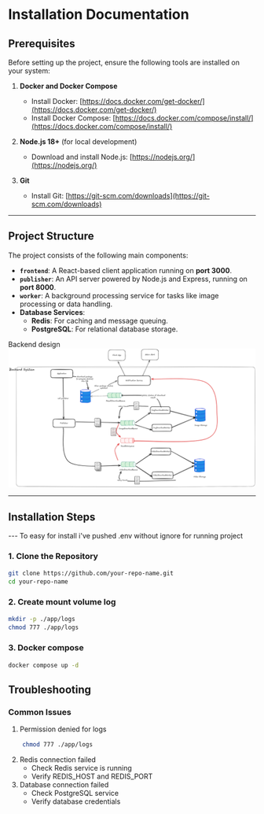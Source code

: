 # Installation Documentation

## Prerequisites

Before setting up the project, ensure the following tools are installed on your system:

1. **Docker and Docker Compose**  
   - Install Docker: [https://docs.docker.com/get-docker/](https://docs.docker.com/get-docker/)  
   - Install Docker Compose: [https://docs.docker.com/compose/install/](https://docs.docker.com/compose/install/)

2. **Node.js 18+** (for local development)  
   - Download and install Node.js: [https://nodejs.org/](https://nodejs.org/)

3. **Git**  
   - Install Git: [https://git-scm.com/downloads](https://git-scm.com/downloads)

---

## Project Structure

The project consists of the following main components:

- **`frontend`**: A React-based client application running on **port 3000**.  
- **`publisher`**: An API server powered by Node.js and Express, running on **port 8000**.  
- **`worker`**: A background processing service for tasks like image processing or data handling.  
- **Database Services**:
  - **Redis**: For caching and message queuing.
  - **PostgreSQL**: For relational database storage.

Backend design 
![Backend design image](./backend-design.png)

---

## Installation Steps

--- To easy for install i've pushed .env without ignore for running project 

### 1. Clone the Repository
```bash
git clone https://github.com/your-repo-name.git
cd your-repo-name
```

### 2. Create mount volume log
```bash
mkdir -p ./app/logs
chmod 777 ./app/logs
```

### 3. Docker compose 
```bash
docker compose up -d
```


## Troubleshooting
### Common Issues
1. Permission denied for logs
```bash
    chmod 777 ./app/logs
```
2. Redis connection failed
    - Check Redis service is running
    - Verify REDIS_HOST and REDIS_PORT
3. Database connection failed
    - Check PostgreSQL service
    - Verify database credentials